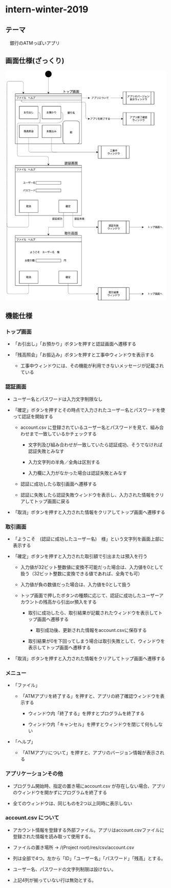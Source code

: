 # intern-winter-2019

## テーマ
　銀行のATMっぽいアプリ  

## 画面仕様(ざっくり)

![画面仕様](/screen_design.png)


## 機能仕様
### トップ画面

- 「お引出し」「お預かり」ボタンを押すと認証画面へ遷移する

- 「残高照会」「お振込み」ボタンを押すと工事中ウィンドウを表示する

    - 工事中ウィンドウには、その機能が利用できないメッセージが記載されている

### 認証画面

- ユーザー名とパスワードは入力文字制限なし

- 「確定」ボタンを押すとその時点で入力されたユーザー名とパスワードを使って認証を開始する

    - account.csv に登録されているユーザー名とパスワードを見て、組み合わせまで一致しているかチェックする

        - 文字列及び組み合わせが一致していたら認証成功、そうでなければ認証失敗とみなす
        
        - 入力文字列の半角／全角は区別する
        
        - 入力欄に入力がなかった場合は認証失敗とみなす
        
    - 認証に成功したら取引画面へ遷移する
    
    - 認証に失敗したら認証失敗ウィンドウを表示し、入力された情報をクリアしてトップ画面に戻る
    
- 「取消」ボタンを押すと入力された情報をクリアしてトップ画面へ遷移する

### 取引画面

- 「ようこそ　(認証に成功したユーザー名)　様」という文字列を画面上部に表示する

- 「確定」ボタンを押すと入力された取引額で引出または預入を行う

    - 入力値が32ビット整数値に変換不可能だった場合は、入力値を0として扱う（32ビット整数に変換できる値であれば、全角でも可）
    
    - 入力値が負の数値だった場合は、入力値を0として扱う
    
    - トップ画面で押したボタンの種類に応じて、認証に成功したユーザーアカウントの残高から引出or預入をする
    
        - 取引に成功したら、取引結果が記載されたウィンドウを表示してトップ画面へ遷移する
        
            - 取引成功後、更新された情報をaccount.csvに保存する
            
        - 取引結果が0を下回ってしまう場合は取引失敗として、ウィンドウを表示してトップ画面へ遷移する
    
- 「取消」ボタンを押すと入力された情報をクリアしてトップ画面へ遷移する

### メニュー

- 「ファイル」

    - 「ATMアプリを終了する」を押すと、アプリの終了確認ウィンドウを表示する
    
        - ウィンドウ内「終了する」を押すとプログラムを終了する
        
        - ウィンドウ内「キャンセル」を押すとウィンドウを閉じて何もしない
    
- 「ヘルプ」

    - 「ATMアプリについて」を押すと、アプリのバージョン情報が表示される
    
### アプリケーションその他

- プログラム開始時、指定の置き場にaccount.csv が存在しない場合、アプリのウィンドウを開かずにプログラムを終了する

- 全てのウィンドウは、同じものを2つ以上同時に表示しない

### account.csv について

- アカウント情報を登録する外部ファイル。アプリはaccount.csvファイルに登録された情報を読み取って使用する。

- ファイルの置き場所 → /(Project root)/res/csv/account.csv

- 列は全部で4つ。左から「ID」「ユーザー名」「パスワード」「残高」とする。

- ユーザー名、パスワードの文字列制限は設けない。

- 上記4列が揃っていない行は無効とする。

